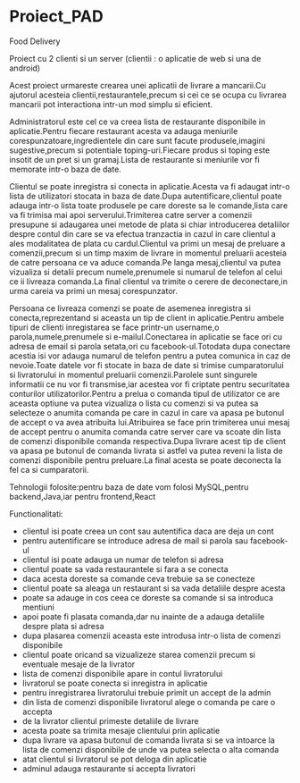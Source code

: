 # Proiect_PAD
Food Delivery

Proiect cu 2 clienti si un server (clientii : o aplicatie de web si una de android)

Acest proiect urmareste crearea unei aplicatii de livrare a mancarii.Cu ajutorul acesteia clientii,restaurantele,precum si cei ce se ocupa cu livrarea mancarii pot interactiona intr-un mod simplu si eficient.



Administratorul este cel ce va creea lista de restaurante disponibile in aplicatie.Pentru fiecare restaurant acesta va adauga meniurile corespunzatoare,ingredientele din care sunt facute produsele,imagini sugestive,precum si potentiale toping-uri.Fiecare produs si toping este insotit de un pret si un gramaj.Lista de restaurante si meniurile vor fi memorate intr-o baza de date.



Clientul se poate inregistra si conecta in aplicatie.Acesta va fi adaugat intr-o lista de utilizatori stocata in baza de date.Dupa autentificare,clientul poate adauga intr-o lista toate produsele pe care doreste sa le comande,lista care va fi trimisa mai apoi serverului.Trimiterea catre server a comenzii presupune si adaugarea unei metode de plata si chiar introducerea detaliilor despre contul din care se va efectua tranzactia in cazul in care clientul a ales modalitatea de plata cu cardul.Clientul va primi un mesaj de preluare a comenzii,precum si un timp maxim de livrare in momentul preluarii acesteia de catre persoana ce va aduce comanda.Pe langa mesaj,clientul va putea vizualiza si detalii precum numele,prenumele si numarul de telefon al celui ce ii livreaza comanda.La final clientul va trimite o cerere de deconectare,in urma careia va primi un mesaj corespunzator.



Persoana ce livreaza comenzi se poate de asemenea inregistra si conecta,reprezentand si aceasta un tip de client in aplicatie.Pentru ambele tipuri de clienti inregistarea se face printr-un username,o parola,numele,prenumele si e-mailul.Conectarea in aplicatie se face ori cu adresa de email si parola setata,ori cu facebook-ul.Totodata dupa conectare acestia isi vor adauga numarul de telefon pentru a putea comunica in caz de nevoie.Toate datele vor fi stocate in baza de date si trimise cumparatorului si livratorului in momentul preluarii comenzii.Parolele sunt singurele informatii ce nu vor fi transmise,iar acestea vor fi criptate pentru securitatea conturilor utilizatorilor.Pentru a prelua o comanda tipul de utilizator ce are aceasta optiune va putea vizualiza o lista cu comenzi si va putea sa selecteze o anumita comanda pe care in cazul in care va apasa pe butonul de accept o va avea atribuita lui.Atribuirea se face prin trimiterea unui mesaj de accept pentru o anumita comanda catre server care va scoate din lista de comenzi disponibile comanda respectiva.Dupa livrare acest tip de client va apasa pe butonul de comanda livrata si astfel va putea reveni la lista de comenzi disponibile pentru preluare.La final acesta se poate deconecta la fel ca si cumparatorii.


Tehnologii folosite:pentru baza de date vom folosi MySQL,pentru backend,Java,iar pentru frontend,React


Functionalitati:
- clientul isi poate creea un cont sau autentifica daca are deja un cont
- pentru autentificare se introduce adresa de mail si parola sau facebook-ul
- clientul isi poate adauga un numar de telefon si adresa
- clientul poate sa vada restaurantele si fara a se conecta 
- daca acesta doreste sa comande ceva trebuie sa se conecteze
- clientul poate sa aleaga un restaurant si sa vada detaliile despre acesta
- poate sa adauge in cos ceea ce doreste sa comande si sa introduca mentiuni
- apoi poate fi plasata comanda,dar nu inainte de a adauga detaliile despre plata si adresa
- dupa plasarea comenzii aceasta este introdusa intr-o lista de comenzi disponibile
- clientul poate oricand sa vizualizeze starea comenzii precum si eventuale mesaje de la livrator 
- lista de comenzi disponibile apare in contul livratorului
- livratorul se poate conecta si inregistra in aplicatie
- pentru inregistrarea livratorului trebuie primit un accept de la admin
- din lista de comenzi disponibile livratorul alege o comanda pe care o accepta 
- de la livrator clientul primeste detaliile de livrare
- acesta poate sa trimita mesaje clientului prin aplicatie
- dupa livrare va apasa butonul de comanda livrata si se va intoarce la lista de comenzi disponibile de unde va putea selecta o alta comanda
- atat clientul si livratorul se pot deloga din aplicatie
- adminul adauga restaurante si accepta livratori


